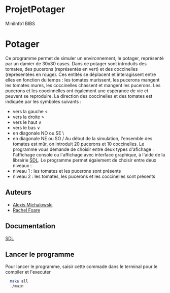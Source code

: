 # ProjetPotager
MiniInfo1 BIBS 

# Potager

Ce programme permet de simuler un environnement, le potager, représenté par un damier de 30x30 cases. Dans ce potager sont introduits des tomates, des pucerons (représentés en vert) et des coccinelles (représentées en rouge). Ces entités se déplacent et interagissent entre elles en fonction du temps : les tomates murissent, les pucerons mangent les tomates mures, les coccinelles chassent et mangent les pucerons. Les pucerons et les coocinnelles ont également une espérance de vie et peuvent se reproduire.
La direction des coccinelles et des tomates est indiquée par les symboles suivants :
- vers la gauche <
- vers la droite >
- vers le haut ∧
- vers le bas ∨
- en diagonale NO ou SE \
- en diagonale NE ou SO /
Au début de la simulation, l'ensemble des tomates est mûr, on introduit 20 pucerons et 10 coccinelles. 
Le programme vous demande de choisir entre deux types d'afichage : l'affichage console ou l'affichage avec interface graphique, à l'aide de la librairie [SDL](https://www.libsdl.org).
Le programme permet également de choisir entre deux niveaux : 
- niveau 1 : les tomates et les pucerons sont présents
- niveau 2 : les tomates, les pucerons et les coccinelles sont présents

## Auteurs

- [Alexis Michalowski](https://github.com/AlexisMichalowski)
- [Rachel Foare](https://github.com/RachelFoare)


## Documentation

[SDL](https://zestedesavoir.com/tutoriels/1014/utiliser-la-sdl-en-langage-c/)


## Lancer le programme

Pour lancer le programme, saisir cette commade dans le terminal pour le compiler et l'executer

```bash
  make all
  ./main
```

